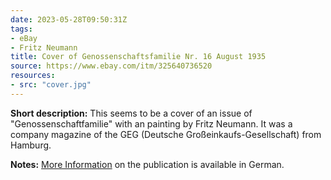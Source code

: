 ```yaml
---
date: 2023-05-28T09:50:31Z
tags:
- eBay
- Fritz Neumann
title: Cover of Genossenschaftsfamilie Nr. 16 August 1935
source: https://www.ebay.com/itm/325640736520
resources:
- src: "cover.jpg"
---
```


**Short description:** This seems to be a cover of an issue of "Genossenschaftfamilie" with an painting by Fritz Neumann. It was a company magazine of the GEG (Deutsche Großeinkaufs-Gesellschaft) from Hamburg.

**Notes:** [More Information](https://genossenschafts-museum.hamburg/neue-aufgaben/eigenproduktion-der-genossenschaften/) on the publication is available in German.
